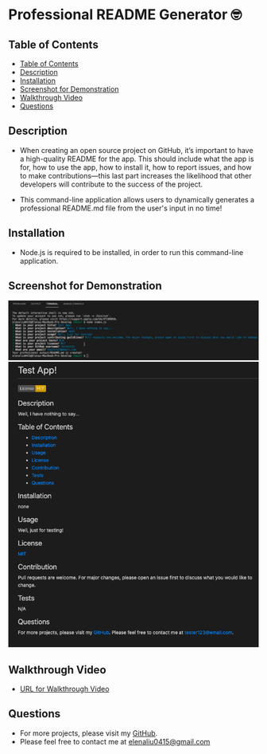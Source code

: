 # Professional README Generator 🤓

## Table of Contents

- [Table of Contents](#table-of-contents)
- [Description](#description)
- [Installation](#installation)
- [Screenshot for Demonstration](#screenshot-for-demonstration)
- [Walkthrough Video](#walkthrough-video)
- [Questions](#questions)

## Description 
- When creating an open source project on GitHub, it’s important to have a high-quality README for the app. This should include what the app is for, how to use the app, how to install it, how to report issues, and how to make contributions—this last part increases the likelihood that other developers will contribute to the success of the project. 

- This command-line application allows users to dynamically generates a professional README.md file from the user's input in no time! 

## Installation
- Node.js is required to be installed, in order to run this command-line application. 

## Screenshot for Demonstration
![screenshot1](screenshot1.png)
![screenshot2](screenshot2.png)

## Walkthrough Video
- [URL for Walkthrough Video](https://drive.google.com/file/d/1VS5p_6nik39G1FMuvTWOIzmyjrZl9Kkf/view?usp=sharing)

## Questions
- For more projects, please visit my [GitHub](https://github.com/elenaliu0415). 
- Please feel free to contact me at elenaliu0415@gmail.com

